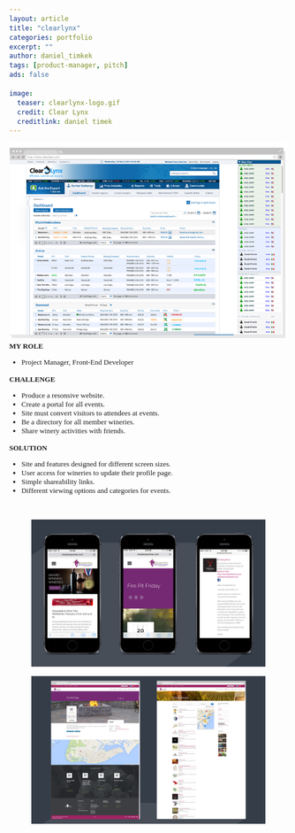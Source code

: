 ```yaml
---
layout: article
title: "clearlynx"
categories: portfolio
excerpt: ""
author: daniel_timkek
tags: [product-manager, pitch]
ads: false

image:
  teaser: clearlynx-logo.gif
  credit: Clear Lynx
  creditlink: daniel timek
---
```

<div style="width:100%; overflow: auto;">
	<div class="top-image"><img src="images/Clearlynx-Homepage.jpg" alt="teaser" itemprop="image" /></div>

<div class="desc"><span style="font-family: adelle-sans; font-size: 13px; font-weight:600;">MY ROLE</span><br>
<ul style="font-family: adelle-sans; font-size: 13px; font-weight:500;">
<li style="font-family: adelle-sans; font-size: 13px; font-weight:500;">Project Manager, Front-End Developer</li>
</ul>
<span style="font-family: adelle-sans; font-size: 13px; font-weight:600;">CHALLENGE</span>
<ul style="font-family: adelle-sans; font-size: 13px; font-weight:500;">
<li style="font-family: adelle-sans; font-size: 13px; font-weight:500;">Produce a resonsive website.
</li>
<li style="font-family: adelle-sans; font-size: 13px; font-weight:500;">Create a portal for all events.</li>
<li style="font-family: adelle-sans; font-size: 13px; font-weight:500;">Site must convert visitors to attendees at events.
</li>
<li style="font-family: adelle-sans; font-size: 13px; font-weight:500;">Be a directory for all member wineries.
</li>
<li style="font-family: adelle-sans; font-size: 13px; font-weight:500;">Share winery activities with friends.</li>
</ul>
<span style="font-family: adelle-sans; font-size: 13px; font-weight:600;">SOLUTION</span>
<ul style="font-family: adelle-sans; font-size: 13px; font-weight:500;">
<li style="font-family: adelle-sans; font-size: 13px; font-weight:500;">Site and features designed for different screen sizes.
</li>
<li style="font-family: adelle-sans; font-size: 13px; font-weight:500;">User access for wineries to update their profile page.
</li>
<li style="font-family: adelle-sans; font-size: 13px; font-weight:500;">Simple shareability links.</li>
<li style="font-family: adelle-sans; font-size: 13px; font-weight:500;">Different viewing options and categories for events.</li>
</ul>
</div>
</div>
<br>
<figure>
     <img src="../../images/GSWGA-Pages-Mobile.jpg" alt="gswga mobile">
</figure>
<figure>
     <img src="../../images/GSWGA-Pages.jpg" alt="gswga page">
</figure>